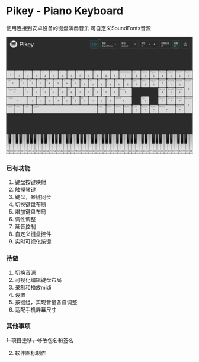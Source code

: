 # Pikey - Piano Keyboard

使用连接到安卓设备的键盘演奏音乐
可自定义SoundFonts音源

![image](https://github.com/GolThr/Pikey/blob/main/assets/image.jpg)

### 已有功能
1. 键盘按键映射
2. 触摸琴键
3. 键盘，琴键同步
4. 切换键盘布局
5. 增加键盘布局
6. 调性调整
7. 延音控制
8. 自定义键盘控件
9. 实时可视化按键

### 待做
1. 切换音源
2. 可视化编辑键盘布局
3. 录制和播放midi
4. 设置
5. 按键组，实现音量各自调整
6. 适配手机屏幕尺寸

### 其他事项
~~1. 项目迁移，修改包名和签名~~

2. 软件图标制作
